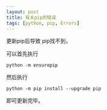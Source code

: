 ```yaml
---
layout: post
title: 有关pip的错误
tags: [python, pip, Errors]
---
```


更新pip后导致 pip找不到，

可以首先执行 

```
python -m ensurepip 
```

然后执行 

```
python -m pip install --upgrade pip  
```

即可更新完毕。